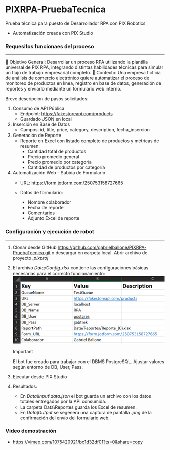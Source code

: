 # PIXRPA-PruebaTecnica
Prueba técnica para puesto de Desarrollador RPA con PIX Robotics

- Automatización creada con PIX Studio
### Requesitos funcionaes del proceso
---
🎯 Objetivo General:
Desarrollar un proceso RPA utilizando la plantilla universal de PIX RPA, integrando distintas habilidades técnicas para simular un flujo de trabajo
empresarial completo.
💼 Contexto:
Una empresa ficticia de análisis de comercio electrónico quiere automatizar el proceso de monitoreo de productos en línea, registro en base de datos,
generación de reportes y enviarlo mediante un formulario web interno.

Breve descripción de pasos solicitados:
1. Consumo de API Pública
    - Endpoint: https://fakestoreapi.com/products
    - Guardado JSON en local
2. Inserción en Base de Datos
    - Campos: id, title, price, category, description, fecha_insercion
3. Generación de Reporte
    - Reporte en Excel con listado completo de productos y métricas de resumen:
        - Cantidad total de productos
        - Precio promedio general
        - Precio promedio por categoría
        - Cantidad de productos por categoría 
4. Automatización Web – Subida de Formulario
    - URL: https://form.jotform.com/250753158727665
    
    - Datos de formulario:
        - Nombre colaborador
        - Fecha de reporte
        - Comentarios
        - Adjunto Excel de reporte

### Configuración y ejecución de robot
---
1. Clonar desde GitHub https://github.com/gabrielballone/PIXRPA-PruebaTecnica.git o descargar en carpeta local.
Abrir archivo de proyecto *.pixproj*
2. El archivo *Data/Config.xlsx* contiene las configuraciones básicas necesarias para el correcto funcionamiento:
![alt text](image.png)

    > [!IMPORTANT]
    > El bot fue creado para trabajar con el DBMS PostgreSQL. Ajustar valores según entorno de DB, User, Pass.

3. Ejecutar desde PIX Studio
4. Resultados:
    - En *Data\Input\data.json* el bot guarda un archivo con los datos totales entregados por la API consumida.
    - La carpeta Data\Reportes guarda los Excel de resumen.
    - En *Data\Output* se segenera una captura de pantalla *.png* de la confirmación del envío del formulario web.

### Video demostración
- https://vimeo.com/1075420921/bc1d32df01?ts=0&share=copy